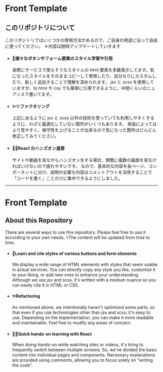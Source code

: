 # Front Template

## このリポジトリについて

このリポジトリではいくつかの使用方法があるので、ご自身の用途に沿って自由に使ってください。
＊内容は随時アップデートしていきます

- #### :art:様々なボタンやフォーム要素のスタイル学習や引用

  実際にサービスで使えそうなスタイルの html 要素を多数表示してます。気になったスタイルをそのままコピーして使用したり、自分なりにカスタムしたり、新しく追加することで理解を深められます。
  jsx と scss を使用していますが、to html や css でも簡単に引用できるように、中間くらいのニュアンスで書いてます。

- #### :sparkles:リファクタリング

  上記にあるように jsx と scss 以外の技術を使っていても利用しやすくするように、わざと最適化していない箇所がいくつもあります。
  実装によってはより見やすく、保守性を上げることが出来るので気になった箇所はどんどん修正してみてください。

- #### :technologist:React のハンズオン速習

  サイトや動画を見ながらハンズオンをする場合、頻繁に複数の画面を見なければいけないので疲れやすいです。
  なので、基本的な内容を各ページ、コンポーネントに分け、説明が必要な内容はコメントアウトを活用することで「コードを書く」ことだけに集中できるようにしました。

---

# Front Template

## About this Repository

There are several ways to use this repository. Please feel free to use it according to your own needs.
\*The content will be updated from time to time.

- #### :art:Learn and cite styles of various buttons and form elements

  We display a wide range of HTML elements with styles that seem usable in actual services. You can directly copy any style you like, customize it to your liking, or add new ones to enhance your understanding. Although we use jsx and scss, it's written with a medium nuance so you can easily cite it in HTML or CSS.

- #### :sparkles:Refactoring

  As mentioned above, we intentionally haven't optimized some parts, so that even if you use technologies other than jsx and scss, it's easy to use. Depending on the implementation, you can make it more readable and maintainable. Feel free to modify any areas of concern.

- #### :technologist:Quick hands-on learning with React

  When doing hands-on while watching sites or videos, it's tiring to frequently switch between multiple screens. So, we've divided the basic content into individual pages and components. Necessary explanations are provided using comments, allowing you to focus solely on "writing the code".

